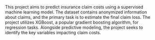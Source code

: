 This project aims to predict insurance claim costs using a supervised machine learning model. The dataset contains anonymized information about claims, and the primary task is to estimate the final claim loss. The project utilizes XGBoost, a popular gradient boosting algorithm, for regression tasks. Alongside predictive modeling, the project seeks to identify the key variables impacting claim costs.
